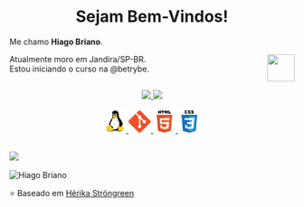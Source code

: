 <h1 align="center"> Sejam Bem-Vindos! </h1>

<p align="left" >
Me chamo <b> Hiago Briano</b>.
</p>
<a href="https://www.linkedin.com/in/hiago-briano/" target="_blank">
  <img align="right" src="https://i.ibb.co/Kx2GSrT/linkedin.png" width="48px" height="48px">
</a>
<p align="left" >
Atualmente moro em Jandira/SP-BR.<br />
Estou iniciando o curso na @betrybe</b>.
</p>
 
 ## 
 
 
 
  <!-- Contadores -->
  
  <div style="text-align: center">
  <a href="https://github.com/HiagoBriano">

  <img height="155em" src="https://github-readme-stats.vercel.app/api?username=hiagobriano&show_icons=true&&theme=graywhite&title_color=268bd2&include_all_commits=true&count_private=true&bg_color=C0C0C0"/>

  <img height="155em" src="https://github-readme-stats.vercel.app/api/top-langs/?username=hiagobriano&layout=compact&langs_count=7&&theme=graywhite&title_color=268bd2&bg_color=C0C0C0"/>
</div>
    <!-- Imagens das linguagens -->
    <div style="text-align: center"><br>
    <img src="https://raw.githubusercontent.com/devicons/devicon/master/icons/linux/linux-original.svg" alt="linux" width="40" height="40" />
    <img src="https://raw.githubusercontent.com/devicons/devicon/master/icons/git/git-original.svg" alt="git" width="40" height="40"/> 
    <img src="https://raw.githubusercontent.com/devicons/devicon/master/icons/html5/html5-original-wordmark.svg" alt="html5" width="40" height="40"/> 
    <img src="https://raw.githubusercontent.com/devicons/devicon/master/icons/css3/css3-original-wordmark.svg" alt="css3" width="40" height="40"/> 
</div>

## 
 
<div> 
<a href = "mailto:hiago.artist@hotmail.com"><img src="https://img.shields.io/badge/Microsoft_Outlook-0078D4?style=for-the-badge&logo=microsoft-outlook&logoColor=white" target="_blank"></a>
</div>
<p align="left"> <img src="https://komarev.com/ghpvc/?username=HiagoBriano" alt="Hiago Briano" /> </p>

⭐️ Baseado em [Hérika Ströngreen](https://github.com/Strongreen)




<!--

<a href="https://www.linkedin.com/in/hiago-briano/" target="_blank"><img src="https://img.shields.io/badge/-LinkedIn-%230077B5?style=for-the-badge&logo=linkedin&logoColor=white" target="_blank"></a>

-->
